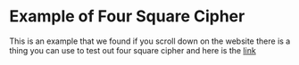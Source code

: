 # Example of Four Square Cipher
This is an example that we found if you scroll down on the website there is a thing you can use to test out four square cipher and here is the [link](http://practicalcryptography.com/ciphers/four-square-cipher/)
